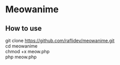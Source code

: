 # Meowanime

## How to use

git clone https://github.com/raflidev/meowanime.git <br>
cd meowanime <br>
chmod +x meow.php <br>
php meow.php 
